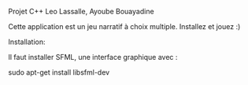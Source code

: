 Projet C++ 
Leo Lassalle, Ayoube Bouayadine

Cette application est un jeu narratif à choix multiple. Installez et jouez :)

Installation:

Il faut installer SFML, une interface graphique avec :

sudo apt-get install libsfml-dev
